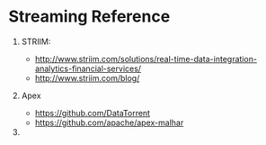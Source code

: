 # Streaming Reference

1. STRIIM: 
    - http://www.striim.com/solutions/real-time-data-integration-analytics-financial-services/
    - http://www.striim.com/blog/

2. Apex
    - https://github.com/DataTorrent
    - https://github.com/apache/apex-malhar

3. 
